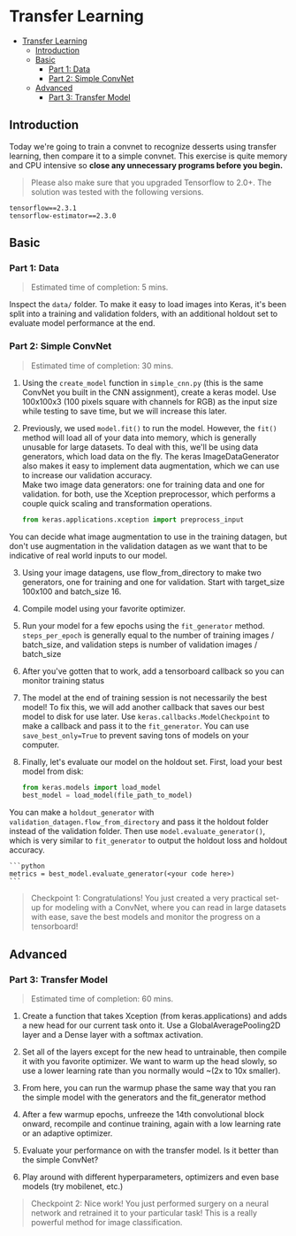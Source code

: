 # Transfer Learning

- [Transfer Learning](#transfer-learning)
  - [Introduction](#introduction)
  - [Basic](#basic)
    - [Part 1: Data](#part-1-data)
    - [Part 2: Simple ConvNet](#part-2-simple-convnet)
  - [Advanced](#advanced)
    - [Part 3: Transfer Model](#part-3-transfer-model)

## Introduction

Today we're going to train a convnet to recognize desserts using transfer learning, then compare it to a simple convnet. This exercise is quite memory and CPU intensive so **close any unnecessary programs before you begin.**


> Please also make sure that you upgraded Tensorflow to 2.0+. The solution was tested with the following versions.

```csv
tensorflow==2.3.1
tensorflow-estimator==2.3.0
```
## Basic

### Part 1: Data

> Estimated time of completion: 5 mins.

Inspect the `data/` folder. To make it easy to load images into Keras, it's been split into a training and validation folders, with an additional holdout set to evaluate model performance at the end.

### Part 2: Simple ConvNet

> Estimated time of completion: 30 mins.

1. Using the `create_model` function in `simple_cnn.py` (this is the same ConvNet you built in the CNN assignment), create a keras model. Use 100x100x3 (100 pixels square with channels for RGB) as the input size while testing to save time, but we will increase this later.
2. Previously, we used `model.fit()` to run the model. However, the `fit()` method will load all of your data into memory, which is generally unusable for large datasets. To deal with this, we'll be using data generators, which load data on the fly. The keras ImageDataGenerator also makes it easy to implement data augmentation, which we can use to increase our validation accuracy.  
   Make two image data generators: one for training data and one for validation. for both, use the Xception preprocessor, which performs a couple quick scaling and transformation operations.

    ```python
    from keras.applications.xception import preprocess_input
    ```

You can decide what image augmentation to use in the training datagen, but don't use augmentation in the validation datagen as we want that to be indicative of real world inputs to our model.

3. Using your image datagens, use flow_from_directory to make two generators, one for training and one for validation. Start with target_size 100x100 and batch_size 16.

4. Compile model using your favorite optimizer.
5. Run your model for a few epochs using the `fit_generator` method. `steps_per_epoch` is generally equal to the number of training images / batch_size, and validation steps is number of validation images / batch_size

6. After you've gotten that to work, add a tensorboard callback so you can monitor training status

7. The model at the end of training session is not necessarily the best model! To fix this, we will add another callback that saves our best model to disk for use later. Use `keras.callbacks.ModelCheckpoint` to make a callback and pass it to the `fit_generator`. You can use `save_best_only=True` to prevent saving tons of models on your computer.

8. Finally, let's evaluate our model on the holdout set.
   First, load your best model from disk:

    ```python
    from keras.models import load_model
    best_model = load_model(file_path_to_model)
    ```

You can make a `holdout_generator` with `validation_datagen.flow_from_directory` and pass it the holdout folder instead of the validation folder. Then use `model.evaluate_generator()`, which is very similar to `fit_generator` to output the holdout loss and holdout accuracy.

    ```python
    metrics = best_model.evaluate_generator(<your code here>)
    ```

> Checkpoint 1: Congratulations! You just created a very practical set-up for modeling with a ConvNet, where you can read in large datasets with ease, save the best models and monitor the progress on a tensorboard!

## Advanced

### Part 3: Transfer Model

> Estimated time of completion: 60 mins.

1. Create a function that takes Xception (from keras.applications) and adds a new head for our current task onto it. Use a GlobalAveragePooling2D layer and a Dense layer with a softmax activation.

2. Set all of the layers except for the new head to untrainable, then compile it with you favorite optimizer. We want to warm up the head slowly, so use a lower learning rate than you normally would ~(2x to 10x smaller).

3. From here, you can run the warmup phase the same way that you ran the simple model with the generators and the fit_generator method

4. After a few warmup epochs, unfreeze the 14th convolutional block onward, recompile and continue training, again with a low learning rate or an adaptive optimizer.

5. Evaluate your performance on with the transfer model. Is it better than the simple ConvNet?

6. Play around with different hyperparameters, optimizers and even base models (try mobilenet, etc.)

> Checkpoint 2: Nice work! You just performed surgery on a neural network and retrained it to your particular task! This is a really powerful method for image classification.

